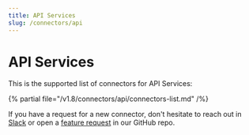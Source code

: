 ```yaml
---
title: API Services
slug: /connectors/api
---
```


# API Services

This is the supported list of connectors for API Services:

{% partial file="/v1.8/connectors/api/connectors-list.md" /%}

If you have a request for a new connector, don't hesitate to reach out in [Slack](https://slack.open-metadata.org/) or
open a [feature request](https://github.com/open-metadata/OpenMetadata/issues/new/choose) in our GitHub repo.
